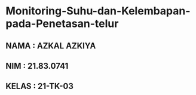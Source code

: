 # Monitoring-Suhu-dan-Kelembapan-pada-Penetasan-telur

## NAMA : AZKAL AZKIYA
## NIM : 21.83.0741
## KELAS : 21-TK-03
